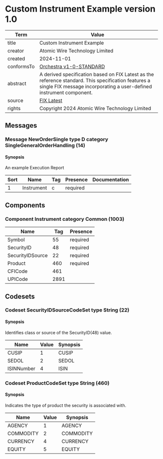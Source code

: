 # Custom Instrument Example version 1.0

| Term       | Value                                                                                                                                                                      |
|------------|----------------------------------------------------------------------------------------------------------------------------------------------------------------------------|
| title      | Custom Instrument Example                                                                                                                                                  |
| creator    | Atomic Wire Technology Limited                                                                                                                                             |
| created    | 2024-11-01                                                                                                                                                                 |
| conformsTo | [Orchestra v1-0-STANDARD](https://www.fixtrading.org/packages/fix-orchestra-technical-specification-v1-0/)                                                                 |
| abstract   | A derived specification based on FIX Latest as the reference standard. This specification features a single FIX message incorporating a user-defined instrument component. |
| source     | [FIX Latest](https://orchestrahub.org/-/fix-latest)                                                                                                                        |
| rights     | Copyright 2024 Atomic Wire Technology Limited                                                                                                                              |
 

## Messages

### Message NewOrderSingle type D category SingleGeneralOrderHandling (14)

#### Synopsis

An example Execution Report

| Sort |    Name    | Tag | Presence | Documentation |
|------|------------|-----|----------|---------------|
| 1    | Instrument | c   | required |               |

## Components

### Component Instrument category Common (1003)

|       Name       | Tag  | Presence |
|------------------|------|----------|
| Symbol           | 55   | required |
| SecurityID       | 48   | required |
| SecurityIDSource | 22   | required |
| Product          | 460  | required |
| CFICode          | 461  |          |
| UPICode          | 2891 |          |

## Codesets

### Codeset SecurityIDSourceCodeSet type String (22)

#### Synopsis

Identifies class or source of the SecurityID(48) value.

|    Name    | Value | Synopsis |
|------------|-------|----------|
| CUSIP      | 1     | CUSIP    |
| SEDOL      | 2     | SEDOL    |
| ISINNumber | 4     | ISIN     |

### Codeset ProductCodeSet type String (460)

#### Synopsis

Indicates the type of product the security is associated with.

|   Name    | Value | Synopsis  |
|-----------|-------|-----------|
| AGENCY    | 1     | AGENCY    |
| COMMODITY | 2     | COMMODITY |
| CURRENCY  | 4     | CURRENCY  |
| EQUITY    | 5     | EQUITY    |

